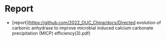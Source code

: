 # Report

- [report](https://github.com/2022_OUC_China/docs/Directed evolution of carbonic anhydrase to improve microbial induced calcium carbonate precipitation (MICP) efficiency(3).pdf)